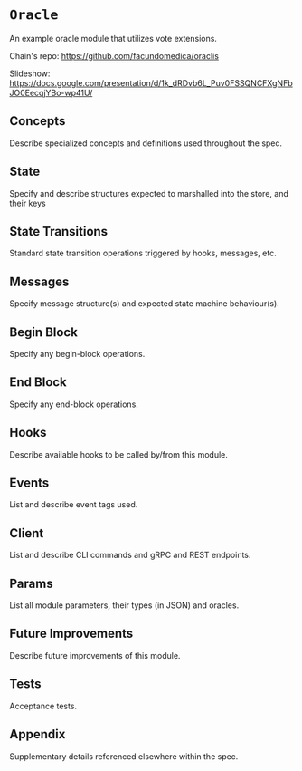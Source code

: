 # `Oracle`

An example oracle module that utilizes vote extensions.

Chain's repo: https://github.com/facundomedica/oraclis

Slideshow: https://docs.google.com/presentation/d/1k_dRDvb6L_Puv0FSSQNCFXgNFbJO0EecqjYBo-wp41U/

## Concepts

Describe specialized concepts and definitions used throughout the spec.

## State

Specify and describe structures expected to marshalled into the store, and their keys

## State Transitions

Standard state transition operations triggered by hooks, messages, etc.

## Messages

Specify message structure(s) and expected state machine behaviour(s).

## Begin Block

Specify any begin-block operations.

## End Block

Specify any end-block operations.

## Hooks

Describe available hooks to be called by/from this module.

## Events

List and describe event tags used.

## Client

List and describe CLI commands and gRPC and REST endpoints.

## Params

List all module parameters, their types (in JSON) and oracles.

## Future Improvements

Describe future improvements of this module.

## Tests

Acceptance tests.

## Appendix

Supplementary details referenced elsewhere within the spec.
